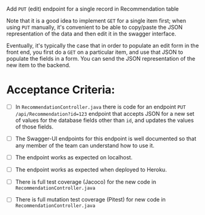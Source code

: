 Add `PUT` (edit) endpoint for a single record in Recommendation table

Note that it is a good idea to implement `GET` for a single item
first; when using `PUT` manually, it's convenient to be able to copy/paste the JSON representation of the data and then edit it in the swagger interface.

Eventually, it's typically the case that in order to populate an edit
form in the front end, you first do a `GET` on a particular item, 
and use that JSON to populate the fields in a form.  You can send the
JSON representation of the new item to the backend.

# Acceptance Criteria:

- [ ] In `RecommendationController.java` there is code for an 
      endpoint `PUT /api/Recommendation?id=123` endpoint 
      that accepts JSON for a new set of values for the database
      fields other than `id`, and updates the values of those fields.
- [ ] The Swagger-UI endpoints for this endpoint is well documented
      so that any member of the team can understand how to use it.
- [ ] The endpoint works as expected on localhost.
- [ ] The endpoint works as expected when deployed to Heroku.
- [ ] There is full test coverage (Jacoco) for the new code in 
      `RecommendationController.java`
- [ ] There is full mutation test coverage (Pitest) for new code in
      `RecommendationController.java`


